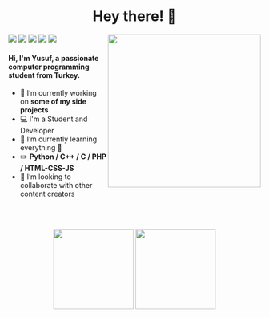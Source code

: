<h1 align="center">Hey there! 👋</h1>

<img align="right" src="https://media.giphy.com/media/gjrYDwbjnK8x36xZIO/giphy.gif" width="305" />


[<img src="https://img.icons8.com/bubbles/50/000000/gmail.png"/>](mailto:yusufaktn@outlook.com)
[<img src="https://img.icons8.com/bubbles/50/000000/linkedin.png"/>](https://www.linkedin.com/in/yusufaktan/)
[<img src="https://img.icons8.com/bubbles/50/000000/twitter.png"/>](https://twitter.com/aktnyusuf)
[<img src="https://img.icons8.com/bubbles/50/000000/instagram.png"/>](https://instagram.com/aktny)
[<img src="https://img.icons8.com/bubbles/50/000000/spotify.png"/>](https://open.spotify.com/user/pjk917o0ihnrig8uxjtpx6q2f?si=xXe5bC4PQSSG1gTuAu_HYg)


#### Hi, I'm Yusuf, a passionate computer programming student from Turkey.
- 🔭 I’m currently working on **some of my side projects**
- 💻 I'm a Student and Developer
- 🌱 I’m currently learning everything 🤣
- :pencil2: **Python / C++ / C / PHP / HTML-CSS-JS**
- 👯 I’m looking to collaborate with other content creators

<br><br>

<p align="center">
  <img height="160em" src="https://github-readme-stats-eight-theta.vercel.app/api?username=yusufaktan&show_icons=true&theme=dark&include_all_commits=true&count_private=true"/>
  <img height="160em" src="https://github-readme-stats-eight-theta.vercel.app/api/top-langs/?username=yusufaktan&layout=compact&langs_count=8&theme=dark"/>
</p>


